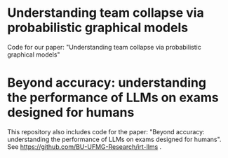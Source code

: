 # Understanding team collapse via probabilistic graphical models
Code for our paper: "Understanding team collapse via probabilistic graphical models"

# Beyond accuracy: understanding the performance of LLMs on exams designed for humans
This repository also includes code for the paper: "Beyond accuracy: understanding the performance of LLMs on exams designed for humans".
See https://github.com/BU-UFMG-Research/irt-llms .
